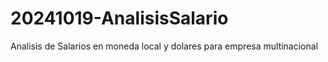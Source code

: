 # 20241019-AnalisisSalario
Analisis de Salarios en moneda local y dolares para empresa multinacional
